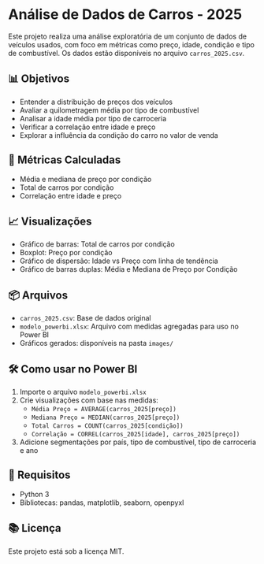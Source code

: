 
# Análise de Dados de Carros - 2025

Este projeto realiza uma análise exploratória de um conjunto de dados de veículos usados, com foco em métricas como preço, idade, condição e tipo de combustível. Os dados estão disponíveis no arquivo `carros_2025.csv`.

## 📊 Objetivos
- Entender a distribuição de preços dos veículos
- Avaliar a quilometragem média por tipo de combustível
- Analisar a idade média por tipo de carroceria
- Verificar a correlação entre idade e preço
- Explorar a influência da condição do carro no valor de venda

## 🧮 Métricas Calculadas
- Média e mediana de preço por condição
- Total de carros por condição
- Correlação entre idade e preço

## 📈 Visualizações
- Gráfico de barras: Total de carros por condição
- Boxplot: Preço por condição
- Gráfico de dispersão: Idade vs Preço com linha de tendência
- Gráfico de barras duplas: Média e Mediana de Preço por Condição

## 📦 Arquivos
- `carros_2025.csv`: Base de dados original
- `modelo_powerbi.xlsx`: Arquivo com medidas agregadas para uso no Power BI
- Gráficos gerados: disponíveis na pasta `images/`

## 🛠️ Como usar no Power BI
1. Importe o arquivo `modelo_powerbi.xlsx`
2. Crie visualizações com base nas medidas:
   - `Média Preço = AVERAGE(carros_2025[preço])`
   - `Mediana Preço = MEDIAN(carros_2025[preço])`
   - `Total Carros = COUNT(carros_2025[condição])`
   - `Correlação = CORREL(carros_2025[idade], carros_2025[preço])`
3. Adicione segmentações por país, tipo de combustível, tipo de carroceria e ano

## 📌 Requisitos
- Python 3
- Bibliotecas: pandas, matplotlib, seaborn, openpyxl

## 📚 Licença
Este projeto está sob a licença MIT.
